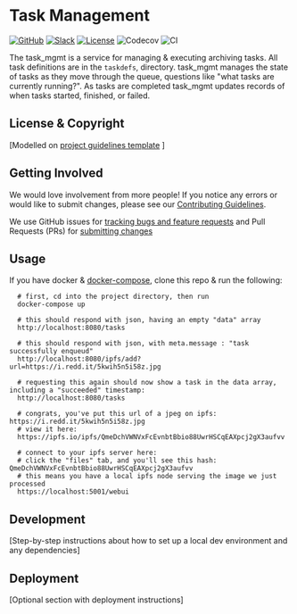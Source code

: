 # Task Management

[![GitHub](https://img.shields.io/badge/project-Data_Together-487b57.svg?style=flat-square)](http://github.com/datatogether)
[![Slack](https://img.shields.io/badge/slack-Archivers-b44e88.svg?style=flat-square)](https://archivers-slack.herokuapp.com/)
[![License](https://img.shields.io/github/license/datatogether/task_mgmt.svg)](./LICENSE)
![Codecov](https://img.shields.io/codecov/c/github/datatogether/task_mgmt.svg)
![CI](https://img.shields.io/circleci/project/github/datatogether/task_mgmt.svg)

The task_mgmt is a service for managing & executing archiving tasks. All task definitions are in the `taskdefs`, directory. task_mgmt manages the state of tasks as they move through the queue, questions like "what tasks are currently running?". As tasks are completed task_mgmt updates records of when tasks started, finished, or failed.

## License & Copyright

[Modelled on [project guidelines template](https://github.com/datatogether/roadmap/blob/master/PROJECT.md#license--copyright-readme-block) ]

## Getting Involved

We would love involvement from more people! If you notice any errors or would like to submit changes, please see our [Contributing Guidelines](./.github/CONTRIBUTING.md). 

We use GitHub issues for [tracking bugs and feature requests](https://github.com/datatogether/REPONAME/issues) and Pull Requests (PRs) for [submitting changes](https://github.com/datatogether/REPONAME/pulls)

## Usage

If you have docker & [docker-compose](https://docs.docker.com/compose/install/), clone this repo & run the following:
```shell
  # first, cd into the project directory, then run
  docker-compose up

  # this should respond with json, having an empty "data" array
  http://localhost:8080/tasks

  # this should respond with json, with meta.message : "task successfully enqueud"
  http://localhost:8080/ipfs/add?url=https://i.redd.it/5kwih5n5i58z.jpg

  # requesting this again should now show a task in the data array, including a "succeeded" timestamp:
  http://localhost:8080/tasks

  # congrats, you've put this url of a jpeg on ipfs: https://i.redd.it/5kwih5n5i58z.jpg
  # view it here:
  https://ipfs.io/ipfs/QmeDchVWNVxFcEvnbtBbio88UwrHSCqEAXpcj2gX3aufvv

  # connect to your ipfs server here:
  # click the "files" tab, and you'll see this hash: QmeDchVWNVxFcEvnbtBbio88UwrHSCqEAXpcj2gX3aufvv
  # this means you have a local ipfs node serving the image we just processed
  https://localhost:5001/webui
```

## Development

[Step-by-step instructions about how to set up a local dev environment and any dependencies]

## Deployment

[Optional section with deployment instructions]
